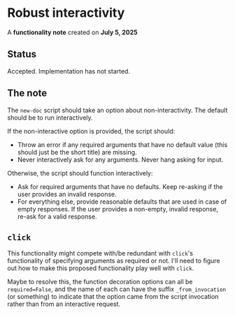 # Robust interactivity

A **functionality note** created on **July 5, 2025**

## Status

Accepted. Implementation has not started.

## The note

The `new-doc` script should take an option about non-interactivity. The default should be to run interactively.

If the non-interactive option is provided, the script should:

- Throw an error if any required arguments that have no default value (this should just be the short title) are missing.
- Never interactively ask for any arguments. Never hang asking for input.

Otherwise, the script should function interactively:

- Ask for required arguments that have no defaults. Keep re-asking if the user provides an invalid response.
- For everything else, provide reasonable defaults that are used in case of empty responses. If the user provides a non-empty, invalid response, re-ask for a valid response.

## `click`

This functionality might compete with/be redundant with `click`'s functionality of specifying arguments as required or not. I'll need to figure out how to make this proposed functionality play well with `click`.

Maybe to resolve this, the function decoration options can all be `required=False`, and the name of each can have the suffix `_from_invocation` (or something) to indicate that the option came from the script invocation rather than from an interactive request.
